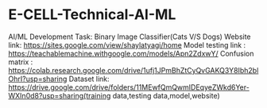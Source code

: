 # E-CELL-Technical-AI-ML
AI/ML Development Task: Binary Image Classifier(Cats V/S Dogs)
Website link: https://sites.google.com/view/shaylatyagi/home
Model testing link : https://teachablemachine.withgoogle.com/models/Apn2ZdxwY/
Confusion matrix : https://colab.research.google.com/drive/1ufj1JPmBhZtCyQvGAKQ3Y8Ibh2blOhrI?usp=sharing
Dataset link: https://drive.google.com/drive/folders/11MEwfQmQwmIDEqyeZWkd6Yer-WXIn0d8?usp=sharing(training data,testing data,model,website)
